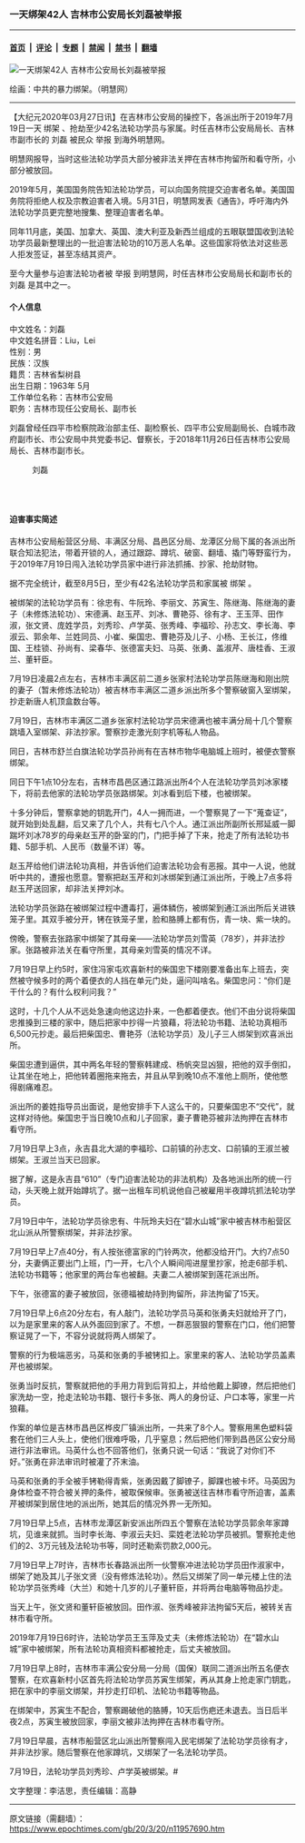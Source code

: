 ### 一天绑架42人 吉林市公安局长刘磊被举报

---

#### [首页](../../../..?n11957690) &nbsp;|&nbsp; [评论](../../../../../epoch-comment?n11957690) &nbsp;|&nbsp; [专题](../../../../../epoch-special?n11957690) &nbsp;|&nbsp; [禁闻](../../../../../epoch-news?n11957690) &nbsp;|&nbsp; [禁书](../../../../../books?n11957690) &nbsp;|&nbsp; [翻墙](https://github.com/gfw-breaker/nogfw/blob/master/README.md?n11957690)


<div><img alt="一天绑架42人 吉林市公安局长刘磊被举报" class="attachment-djy_600_400 size-djy_600_400 wp-post-image" src="https://i.epochtimes.com/assets/uploads/2020/03/ea12a703014dd8c0df471ba61be99317.jpg"/>
<div class="caption">
 <p>
  绘画：中共的暴力绑架。（明慧网）
 </p>
</div></div><hr/><div class="post_content" id="artbody" itemprop="articleBody">
 <!-- article content begin -->
 <p>
  【大纪元2020年03月27日讯】在吉林市公安局的操控下，各派出所于2019年7月19日一天
  <ok href="https://www.epochtimes.com/gb/tag/%E7%BB%91%E6%9E%B6.html">
   绑架
  </ok>
  、抢劫至少42名法轮功学员与家属。时任吉林市公安局局长、吉林市副市长的
  <ok href="https://www.epochtimes.com/gb/tag/%E5%88%98%E7%A3%8A.html">
   刘磊
  </ok>
  被民众
  <ok href="https://www.epochtimes.com/gb/tag/%E4%B8%BE%E6%8A%A5.html">
   举报
  </ok>
  到海外明慧网。
 </p>
 <p>
  明慧网报导，当时这些法轮功学员大部分被非法关押在吉林市拘留所和看守所，小部分被放回。
 </p>
 <p>
  2019年5月，美国国务院告知法轮功学员，可以向国务院提交迫害者名单。美国国务院将拒绝人权及宗教迫害者入境。5月31日，明慧网发表《通告》，呼吁海内外法轮功学员更完整地搜集、整理迫害者名单。
 </p>
 <p>
  同年11月底，美国、加拿大、英国、澳大利亚及新西兰组成的五眼联盟国收到法轮功学员最新整理出的一批迫害法轮功的10万恶人名单。这些国家将依法对这些恶人拒发签证，甚至冻结其资产。
 </p>
 <p>
  至今大量参与迫害法轮功者被
  <ok href="https://www.epochtimes.com/gb/tag/%E4%B8%BE%E6%8A%A5.html">
   举报
  </ok>
  到明慧网，时任吉林市公安局局长和副市长的
  <ok href="https://www.epochtimes.com/gb/tag/%E5%88%98%E7%A3%8A.html">
   刘磊
  </ok>
  是其中之一。
 </p>
 <h4>
  <b>
   个人信息
  </b>
 </h4>
 <p>
  中文姓名：刘磊
  <br/>
  中文姓名拼音：Liu，Lei
  <br/>
  性别：男
  <br/>
  民族：汉族
  <br/>
  籍贯：吉林省梨树县
  <br/>
  出生日期：1963年 5月
  <br/>
  工作单位名称：吉林市公安局
  <br/>
  职务：吉林市现任公安局长、副市长
 </p>
 <p>
  刘磊曾经任四平市检察院政治部主任、副检察长、四平市公安局副局长、白城市政府副市长、市公安局中共党委书记、督察长，于2018年11月26日任吉林市公安局局长、吉林市副市长。
 </p>
 <figure aria-describedby="caption-attachment-11957831" class="wp-caption aligncenter" id="attachment_11957831" style="width: 105px">
  <ok href="https://i.epochtimes.com/assets/uploads/2020/03/2020-3-19-201848-0.jpg" target="_blank">
   <img alt="" class="size-full wp-image-11957831" src="https://i.epochtimes.com/assets/uploads/2020/03/2020-3-19-201848-0.jpg"/>
  </ok>
  <br/><figcaption class="wp-caption-text" id="caption-attachment-11957831">
   刘磊
  </figcaption><br/>
 </figure><br/>
 <h4>
  <b>
   迫害事实简述
  </b>
 </h4>
 <p>
  吉林市公安局船营区分局、丰满区分局、昌邑区分局、龙潭区分局下属的各派出所联合知法犯法，带着开锁的人，通过跟踪、蹲坑、破窗、翻墙、撬门等野蛮行为，于2019年7月19日闯入法轮功学员家中进行非法抓捕、抄家、抢劫财物。
 </p>
 <p>
  据不完全统计，截至8月5日，至少有42名法轮功学员和家属被
  <ok href="https://www.epochtimes.com/gb/tag/%E7%BB%91%E6%9E%B6.html">
   绑架
  </ok>
  。
 </p>
 <p>
  被绑架的法轮功学员有：徐忠有、牛阮玲、李丽文、苏寅生、陈继海、陈继海的妻子（未修炼法轮功）、宋德满、赵玉芹、刘冰、曹艳芬、徐有才、王玉萍、田作淑，张文贤、庞姓学员，刘秀珍、卢学英、张秀峰、李福珍、孙志文、李长海、李淑云、郭余年、兰姓同员、小崔、柴国忠、曹艳芬及儿子、小杨、王长江，佟维国、王桂锁、孙尚有、梁春华、张德富夫妇、马英、张勇、盖淑芹、唐桂香、王淑兰、董轩臣。
 </p>
 <p>
  7月19日凌晨2点左右，吉林市丰满区前二道乡张家村法轮功学员陈继海和刚出院的妻子（暂未修炼法轮功）被吉林市丰满区二道乡派出所多个警察破窗入室绑架，抄走新唐人机顶盒数台等。
 </p>
 <p>
  7月19日，吉林市丰满区二道乡张家村法轮功学员宋德满也被丰满分局十几个警察跳墙入室绑架、非法抄家。警察抄走激光刻字机等私人物品。
 </p>
 <p>
  同日，吉林市舒兰白旗法轮功学员孙尚有在吉林市物华电脑城上班时，被便衣警察绑架。
 </p>
 <p>
  同日下午1点10分左右，吉林市昌邑区通江路派出所4个人在法轮功学员刘冰家楼下，将前去他家的法轮功学员张路绑架。刘冰看到后下楼，也被绑架。
 </p>
 <p>
  十多分钟后，警察拿她的钥匙开门，4人一拥而进，一个警察晃了一下“蒐查证”，就开始到处乱翻，后又来了几个人，共有七八个人。通江派出所副所长邢延威一脚踹坏刘冰78岁的母亲赵玉芹的卧室的门，门把手掉了下来，抢走了所有法轮功书籍、5部手机、人民币（数量不详）等。
 </p>
 <p>
  赵玉芹给他们讲法轮功真相，并告诉他们迫害法轮功会有恶报。其中一人说，他就听中共的，遭报也愿意。警察把赵玉芹和刘冰绑架到通江派出所，于晚上7点多将赵玉芹送回家，却非法关押刘冰。
 </p>
 <p>
  法轮功学员张路在被绑架过程中遭毒打，遍体鳞伤，被绑架到通江派出所后关进铁笼子里。其双手被分开，铐在铁笼子里，脸和胳膊上都有伤，青一块、紫一块的。
 </p>
 <p>
  傍晚，警察去张路家中绑架了其母亲——法轮功学员刘雪英（78岁），并非法抄家。张路被非法关在看守所里，其母亲刘雪英的情况不详。
 </p>
 <p>
  7月19日早上约5时，家住冯家屯欢喜新村的柴国忠下楼刚要准备出车上班去，突然被守候多时的两个着便衣的人挡在单元门处，逼问叫啥名。柴国忠问：“你们是干什么的？有什么权利问我？”
 </p>
 <p>
  这时，十几个人从不远处急速向他这边扑来，一色都着便衣。他们不由分说将柴国忠推搡到三楼的家中，随后把家中抄得一片狼藉，将法轮功书籍、法轮功真相币6,500元抄走。最后把柴国忠、曹艳芬（法轮功学员）及儿子三人绑架到欢喜派出所。
 </p>
 <p>
  柴国忠遭到逼供，其中两名年轻的警察韩建成、杨帆突显凶狠，把他的双手倒扣，让其坐在地上，把他转着圈拖来拖去，并且从早到晚10点不准他上厕所，使他憋得剧痛难忍。
 </p>
 <p>
  派出所的姜姓指导员出面说，是他安排手下人这么干的，只要柴国忠不“交代”，就这样对待他。柴国忠于当日晚10点和儿子回家，妻子曹艳芬被非法拘押在吉林市看守所。
 </p>
 <p>
  7月19日早上3点，永吉县北大湖的李福珍、口前镇的孙志文、口前镇的王淑兰被绑架。王淑兰当天已回家。
 </p>
 <p>
  据了解，这是永吉县“610”（专门迫害法轮功的非法机构）及各地派出所的统一行动，头天晚上就开始蹲坑了。据一出租车司机说他自己被雇用半夜蹲坑抓法轮功学员。
 </p>
 <p>
  7月19日中午，法轮功学员徐忠有、牛阮玲夫妇在“碧水山城”家中被吉林市船营区北山派从所警察绑架，并非法抄家。
 </p>
 <p>
  7月19日早上7点40分，有人按张德富家的门铃两次，他都没给开门。大约7点50分，夫妻俩正要出门上班，门一开，七八个人瞬间闯进屋里抄家，抢走6部手机、法轮功书籍等；他家里的两台车也被翻。夫妻二人被绑架到莲花派出所。
 </p>
 <p>
  下午，张德富的妻子被放回，张德福被劫持到拘留所，非法拘留了15天。
 </p>
 <p>
  7月19日早上6点20分左右，有人敲门，法轮功学员马英和张勇夫妇就给开了门，以为是家里来的客人从外面回到家了。不想，一群恶狠狠的警察在门口，他们把警察证晃了一下，不容分说就将两人绑架了。
 </p>
 <p>
  警察的行为极端恶劣，马英和张勇的手被铐扣上。家里来的客人、法轮功学员盖素芹也被绑架。
 </p>
 <p>
  张勇当时反抗，警察就把他的手用力背到后背扣上，并给他戴上脚镣，然后把他们家洗劫一空，抢走法轮功书籍、银行卡多张、两人的身份证、户口本等，家里一片狼藉。
 </p>
 <p>
  作案的单位是吉林市昌邑区桦皮厂镇派出所，一共来了8个人。警察用黑色塑料袋套在他们三人头上，使他们很难呼吸，几乎窒息；然后把他们带到昌邑区公安分局进行非法审讯。马英什么也不回答他们，张勇只说一句话：“我说了对你们不好。”张勇在非法审讯时被灌了芥末油。
 </p>
 <p>
  马英和张勇的手全被手铐勒得青紫，张勇因戴了脚镣子，脚踝也被卡坏。马英因为身体检查不符合被关押的条件，被取保候审。张勇被送往吉林市看守所迫害，盖素芹被绑架到居住地的派出所，她其后的情况外界一无所知。
 </p>
 <p>
  7月19日早上5点，吉林市龙潭区新安派出所四五个警察在法轮功学员郭余年家蹲坑，见谁来就抓。当时李长海、李淑云夫妇、栾姓老法轮功学员被抓。警察抢走他们的2、3万元钱及法轮功书等，同时还勒索罚款2,000元。
 </p>
 <p>
  7月19日早上7时许，吉林市长春路派出所一伙警察冲进法轮功学员田作淑家中，绑架了她及其儿子张文贤（没有修炼法轮功）。然后又绑架了同一单元楼上住的法轮功学员张秀峰（大兰）和她十几岁的儿子董轩臣，并将两台电脑等物品抄走。
 </p>
 <p>
  当天上午，张文贤和董轩臣被放回。田作淑、张秀峰被非法拘留5天后，被转关吉林市看守所。
 </p>
 <p>
  2019年7月19日6时许，法轮功学员王玉萍及丈夫（未修炼法轮功）在“碧水山城”家中被绑架，所有法轮功真相资料都被抢走，后丈夫被放回。
 </p>
 <p>
  7月19日早上8时，吉林市丰满公安分局一分局（国保）联同二道派出所五名便衣警察，在欢喜新村小区首先将法轮功学员苏寅生绑架，再从其身上抢走家门钥匙，把在家中的李丽文绑架，并抄走打印机、法轮功书籍等物品。
 </p>
 <p>
  在绑架中，苏寅生不配合，警察踢破他的胳膊，10天后伤疤还未退去。当日后半夜2点，苏寅生被放回家，李丽文被非法拘押在吉林市看守所。
 </p>
 <p>
  7月19日早晨，吉林市船营区北山派出所警察闯入民宅绑架了法轮功学员徐有才，并非法抄家。随后警察在他家蹲坑，又绑架了一名法轮功学员。
 </p>
 <p>
  7月19日，法轮功学员刘秀珍、卢学英被绑架。#
 </p>
 <p>
  文字整理：李洁思，责任编辑：高静
 </p>
 <!-- article content end -->
 <div id="below_article_ad">
 </div>
</div>


---

原文链接（需翻墙）：https://www.epochtimes.com/gb/20/3/20/n11957690.htm